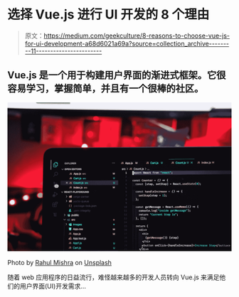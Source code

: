 # 选择 Vue.js 进行 UI 开发的 8 个理由

> 原文：<https://medium.com/geekculture/8-reasons-to-choose-vue-js-for-ui-development-a68d6021a69a?source=collection_archive---------11----------------------->

## Vue.js 是一个用于构建用户界面的渐进式框架。它很容易学习，掌握简单，并且有一个很棒的社区。

![](img/d3a45d3c075aa1d46e0e2ef555defc05.png)

Photo by [Rahul Mishra](https://unsplash.com/@rahuulmiishra?utm_source=medium&utm_medium=referral) on [Unsplash](https://unsplash.com?utm_source=medium&utm_medium=referral)

随着 web 应用程序的日益流行，难怪越来越多的开发人员转向 Vue.js 来满足他们的用户界面(UI)开发需求…